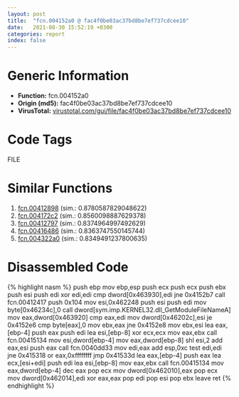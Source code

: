 ```yaml
---
layout: post
title:  "fcn.004152a0 @ fac4f0be03ac37bd8be7ef737cdcee10"
date:   2021-08-30 15:52:19 +0300
categories: report
index: false
---
```


# Generic Information
- **Function:** fcn.004152a0
- **Origin (md5):** fac4f0be03ac37bd8be7ef737cdcee10
- **VirusTotal:** [virustotal.com/gui/file/fac4f0be03ac37bd8be7ef737cdcee10][virustotal_ref]

# Code Tags
<span class="tag" id="FILE">FILE</span>


# Similar Functions

1. [fcn.00412898][similar_1_ref] (sim.: 0.8780587829048622)
2. [fcn.004172c2][similar_2_ref] (sim.: 0.8560098887629378)
3. [fcn.00412797][similar_3_ref] (sim.: 0.8374964997492629)
4. [fcn.00416486][similar_4_ref] (sim.: 0.8363747550145744)
5. [fcn.004322a0][similar_5_ref] (sim.: 0.8349491237800635)


# Disassembled Code

{% highlight nasm %}
push ebp
mov ebp,esp
push ecx
push ecx
push ebx
push esi
push edi
xor edi,edi
cmp dword[0x463930],edi
jne 0x4152b7
call fcn.00412417
push 0x104
mov esi,0x462248
push esi
push edi
mov byte[0x46234c],0
call dword[sym.imp.KERNEL32.dll_GetModuleFileNameA]
mov eax,dword[0x463920]
cmp eax,edi
mov dword[0x46202c],esi
je 0x4152e6
cmp byte[eax],0
mov ebx,eax
jne 0x4152e8
mov ebx,esi
lea eax,[ebp-4]
push eax
push edi
lea esi,[ebp-8]
xor ecx,ecx
mov eax,ebx
call fcn.00415134
mov esi,dword[ebp-4]
mov eax,dword[ebp-8]
shl esi,2
add eax,esi
push eax
call fcn.0040dd33
mov edi,eax
add esp,0xc
test edi,edi
jne 0x415318
or eax,0xffffffff
jmp 0x41533d
lea eax,[ebp-4]
push eax
lea ecx,[esi+edi]
push edi
lea esi,[ebp-8]
mov eax,ebx
call fcn.00415134
mov eax,dword[ebp-4]
dec eax
pop ecx
mov dword[0x462010],eax
pop ecx
mov dword[0x462014],edi
xor eax,eax
pop edi
pop esi
pop ebx
leave 
ret 
{% endhighlight %}


[similar_1_ref]: /report/fcn.00412898@59aef7c08025d70f84c85db2092fc99e
[similar_2_ref]: /report/fcn.004172c2@f360d53698056c0bd2342cbdb569d856
[similar_3_ref]: /report/fcn.00412797@d9409903542212823b7b4709144a636b
[similar_4_ref]: /report/fcn.00416486@92f468935bc264872869f37147ba28fd
[similar_5_ref]: /report/fcn.004322a0@9964b63070116cfb2469e51850178af1
[virustotal_ref]: https://www.virustotal.com/gui/file/fac4f0be03ac37bd8be7ef737cdcee10